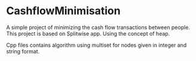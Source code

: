 # CashflowMinimisation
A simple project of minimizing the cash flow transactions between people.
This project is based on Splitwise app. Using the concept of heap.

Cpp files contains algorithm using multiset for nodes given in integer and string format.  
